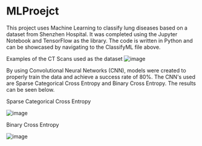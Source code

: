 # MLProejct
This project uses Machine Learning to classify lung diseases 
based on a dataset from Shenzhen Hospital. 
It was completed using the Jupyter Notebook 
and TensorFlow as the library. The code is written in Python 
and can be showcased by navigating to the ClassifyML file above.

Examples of the CT Scans used as the dataset
![image](https://user-images.githubusercontent.com/72590383/143768581-aa26bfaf-1502-40ac-849f-4d4607559922.png)


By using Convolutional Neural Networks (CNN), 
models were created to properly train the data and achieve a success rate of 80%. 
The CNN's used are Sparse Categorical Cross Entropy and Binary Cross Entropy. 
The results can be seen below. 








Sparse Categorical Cross Entropy

![image](https://user-images.githubusercontent.com/72590383/143768637-e9167601-d519-4aa4-9b1d-dc95c02792c2.png)


Binary Cross Entropy

![image](https://user-images.githubusercontent.com/72590383/143768683-c582d4cf-bc12-4b6c-899b-1d77ce642eb4.png)

